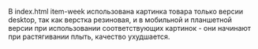 В index.html item-week использована картинка товара только версии desktop, так как верстка резиновая, и в мобильной  и планшетной версии при использовании соответствующих картинок - они начинают при растягивании плыть, качество ухудшается.  

